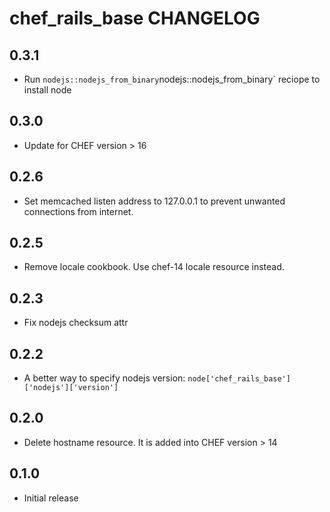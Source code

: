 chef_rails_base CHANGELOG
=====================

0.3.1
-----
- Run `nodejs::nodejs_from_binary`nodejs::nodejs_from_binary` reciope to install node

0.3.0
-----
- Update for CHEF version > 16

0.2.6
-----
- Set memcached listen address to 127.0.0.1 to prevent unwanted connections from internet.

0.2.5
-----
- Remove locale cookbook. Use chef-14 locale resource instead.

0.2.3
-----
- Fix nodejs checksum attr

0.2.2
-----
- A better way to specify nodejs version: `node['chef_rails_base']['nodejs']['version']`

0.2.0
-----
- Delete hostname resource. It is added into CHEF version > 14

0.1.0
-----
- Initial release

